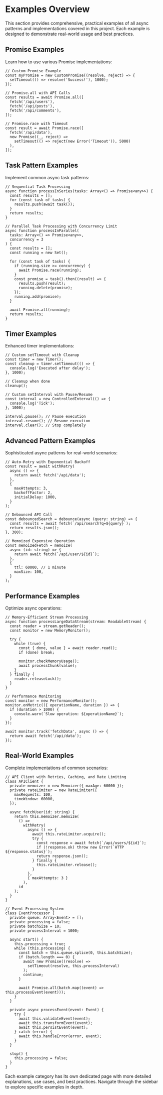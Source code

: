 # Examples Overview

This section provides comprehensive, practical examples of all async patterns and implementations covered in this project. Each example is designed to demonstrate real-world usage and best practices.

## Promise Examples

Learn how to use various Promise implementations:

```typescript:preview
// Custom Promise Example
const myPromise = new CustomPromise((resolve, reject) => {
  setTimeout(() => resolve('Success!'), 1000);
});

// Promise.all with API Calls
const results = await Promise.all([
  fetch('/api/users'),
  fetch('/api/posts'),
  fetch('/api/comments'),
]);

// Promise.race with Timeout
const result = await Promise.race([
  fetch('/api/data'),
  new Promise((_, reject) =>
    setTimeout(() => reject(new Error('Timeout')), 5000)
  ),
]);
```

## Task Pattern Examples

Implement common async task patterns:

```typescript:preview
// Sequential Task Processing
async function processInSeries(tasks: Array<() => Promise<any>>) {
  const results = [];
  for (const task of tasks) {
    results.push(await task());
  }
  return results;
}

// Parallel Task Processing with Concurrency Limit
async function processInParallel(
  tasks: Array<() => Promise<any>>,
  concurrency = 3
) {
  const results = [];
  const running = new Set();

  for (const task of tasks) {
    if (running.size >= concurrency) {
      await Promise.race(running);
    }
    const promise = task().then((result) => {
      results.push(result);
      running.delete(promise);
    });
    running.add(promise);
  }

  await Promise.all(running);
  return results;
}
```

## Timer Examples

Enhanced timer implementations:

```typescript:preview
// Custom setTimeout with Cleanup
const timer = new Timer();
const cleanup = timer.setTimeout(() => {
  console.log('Executed after delay');
}, 1000);

// Cleanup when done
cleanup();

// Custom setInterval with Pause/Resume
const interval = new ControlledInterval(() => {
  console.log('Tick');
}, 1000);

interval.pause(); // Pause execution
interval.resume(); // Resume execution
interval.clear(); // Stop completely
```

## Advanced Pattern Examples

Sophisticated async patterns for real-world scenarios:

```typescript:preview
// Auto-Retry with Exponential Backoff
const result = await withRetry(
  async () => {
    return await fetch('/api/data');
  },
  {
    maxAttempts: 3,
    backoffFactor: 2,
    initialDelay: 1000,
  }
);

// Debounced API Call
const debouncedSearch = debounce(async (query: string) => {
  const results = await fetch(`/api/search?q=${query}`);
  return results.json();
}, 300);

// Memoized Expensive Operation
const memoizedFetch = memoize(
  async (id: string) => {
    return await fetch(`/api/user/${id}`);
  },
  {
    ttl: 60000, // 1 minute
    maxSize: 100,
  }
);
```

## Performance Examples

Optimize async operations:

```typescript:preview
// Memory-Efficient Stream Processing
async function processLargeDataStream(stream: ReadableStream) {
  const reader = stream.getReader();
  const monitor = new MemoryMonitor();

  try {
    while (true) {
      const { done, value } = await reader.read();
      if (done) break;

      monitor.checkMemoryUsage();
      await processChunk(value);
    }
  } finally {
    reader.releaseLock();
  }
}

// Performance Monitoring
const monitor = new PerformanceMonitor();
monitor.onMetric(({ operationName, duration }) => {
  if (duration > 1000) {
    console.warn(`Slow operation: ${operationName}`);
  }
});

await monitor.track('fetchData', async () => {
  return await fetch('/api/data');
});
```

## Real-World Examples

Complete implementations of common scenarios:

```typescript:preview
// API Client with Retries, Caching, and Rate Limiting
class APIClient {
  private memoizer = new Memoizer({ maxAge: 60000 });
  private rateLimiter = new RateLimiter({
    maxRequests: 100,
    timeWindow: 60000,
  });

  async fetchUser(id: string) {
    return this.memoizer.memoize(
      () =>
        withRetry(
          async () => {
            await this.rateLimiter.acquire();
            try {
              const response = await fetch(`/api/users/${id}`);
              if (!response.ok) throw new Error(`HTTP ${response.status}`);
              return response.json();
            } finally {
              this.rateLimiter.release();
            }
          },
          { maxAttempts: 3 }
        ),
      id
    );
  }
}

// Event Processing System
class EventProcessor {
  private queue: Array<Event> = [];
  private processing = false;
  private batchSize = 10;
  private processInterval = 1000;

  async start() {
    this.processing = true;
    while (this.processing) {
      const batch = this.queue.splice(0, this.batchSize);
      if (batch.length === 0) {
        await new Promise((resolve) =>
          setTimeout(resolve, this.processInterval)
        );
        continue;
      }

      await Promise.all(batch.map((event) => this.processEvent(event)));
    }
  }

  private async processEvent(event: Event) {
    try {
      await this.validateEvent(event);
      await this.transformEvent(event);
      await this.persistEvent(event);
    } catch (error) {
      await this.handleError(error, event);
    }
  }

  stop() {
    this.processing = false;
  }
}
```

Each example category has its own dedicated page with more detailed explanations, use cases, and best practices. Navigate through the sidebar to explore specific examples in depth.
